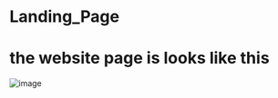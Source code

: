 # Landing_Page

# the website page is looks like this 

![image](https://github.com/user-attachments/assets/075e29a5-790f-4f13-bf1d-3aa18eab3a2f)
